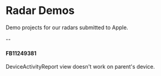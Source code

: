 # Radar Demos

Demo projects for our radars submitted to Apple.

--

#### FB11249381
DeviceActivityReport view doesn't work on parent's device.
